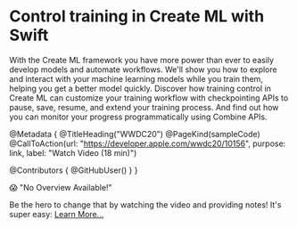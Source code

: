 # Control training in Create ML with Swift

With the Create ML framework you have more power than ever to easily develop models and automate workflows. We'll show you how to explore and interact with your machine learning models while you train them, helping you get a better model quickly. Discover how training control in Create ML can customize your training workflow with checkpointing APIs to pause, save, resume, and extend your training process. And find out how you can monitor your progress programmatically using Combine APIs.

@Metadata {
   @TitleHeading("WWDC20")
   @PageKind(sampleCode)
   @CallToAction(url: "https://developer.apple.com/wwdc20/10156", purpose: link, label: "Watch Video (18 min)")

   @Contributors {
      @GitHubUser(<replace this with your GitHub handle>)
   }
}

😱 "No Overview Available!"

Be the hero to change that by watching the video and providing notes! It's super easy:
 [Learn More…](https://wwdcnotes.com/documentation/wwdcnotes/contributing)
